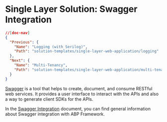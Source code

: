 # Single Layer Solution: Swagger Integration

```json
//[doc-nav]
{
  "Previous": {
    "Name": "Logging (with Serilog)",
    "Path": "solution-templates/single-layer-web-application/logging"
  },
  "Next": {
    "Name": "Multi-Tenancy",
    "Path": "solution-templates/single-layer-web-application/multi-tenancy"
  }
}
```

[Swagger](https://swagger.io/) is a tool that helps to create, document, and consume RESTful web services. It provides a user interface to interact with the APIs and also a way to generate client SDKs for the APIs.

In the [Swagger Integration](../../framework/api-development/swagger.md) document, you can find general information about Swagger integration with ABP Framework.
